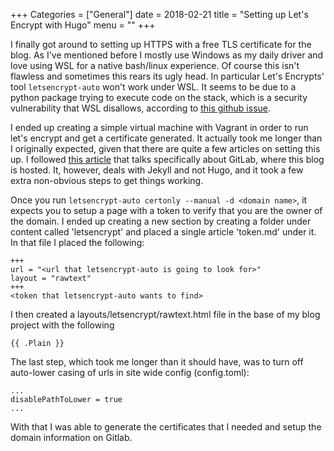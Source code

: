+++
Categories = ["General"]
date = 2018-02-21
title = "Setting up Let's Encrypt with Hugo"
menu = ""
+++

I finally got around to setting up HTTPS with a free TLS certificate for the blog.  As I've mentioned before I mostly use Windows as my daily driver and love using WSL for a native bash/linux experience.  Of course this isn't flawless and sometimes this rears its ugly head.  In particular Let's Encrypts' tool `letsencrypt-auto` won't work under WSL.  It seems to be due to a python package trying to execute code on the stack, which is a security vulnerability that WSL disallows, according to [this github issue](https://github.com/Microsoft/WSL/issues/2553).

I ended up creating a simple virtual machine with Vagrant in order to run let's encrypt and get a certificate generated.  It actually took me longer than I originally expected, given that there are quite a few articles on setting this up.  I followed [this article](https://about.gitlab.com/2016/04/11/tutorial-securing-your-gitlab-pages-with-tls-and-letsencrypt/) that talks specifically about GitLab, where this blog is hosted.  It, however, deals with Jekyll and not Hugo, and it took a few extra non-obvious steps to get things working.

Once you run `letsencrypt-auto certonly --manual -d <domain name>`, it expects you to setup a page with a token to verify that you are the owner of the domain.  I ended up creating a new section by creating a folder under content called 'letsencrypt' and placed a single article 'token.md' under it. In that file I placed the following:

    +++
    url = "<url that letsencrypt-auto is going to look for>"
    layout = "rawtext"
    +++
    <token that letsencrypt-auto wants to find>

I then created a layouts/letsencrypt/rawtext.html file in the base of my blog project with the following

    {{ .Plain }}

The last step, which took me longer than it should have, was to turn off auto-lower casing of urls in site wide config (config.toml):

    ...
    disablePathToLower = true
    ...

With that I was able to generate the certificates that I needed and setup the domain information on Gitlab.

<div id="commento"></div>
<script src="https://cdn.commento.io/js/commento.js"></script>
